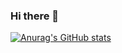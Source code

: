 ### Hi there 👋

<!--
**sanmormig/sanmormig** is a ✨ _special_ ✨ repository because its `README.md` (this file) appears on your GitHub profile.

Here are some ideas to get you started:

- 🔭 I’m currently working on ...
- 🌱 I’m currently learning ...
- 👯 I’m looking to collaborate on ...
- 🤔 I’m looking for help with ...
- 💬 Ask me about ...
- 📫 How to reach me: ...
- 😄 Pronouns: ...
- ⚡ Fun fact: ...
-->

 <!--START_SECTION:waka--><!--END_SECTION:waka-->
[![Anurag's GitHub stats](https://github-readme-stats.vercel.app/api?username=sanmormig)](https://github.com/anuraghazra/github-readme-stats)

